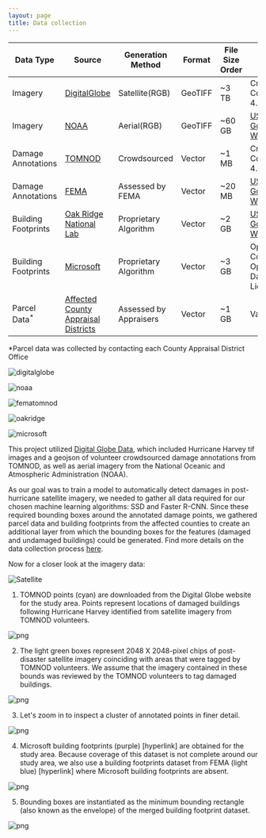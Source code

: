 ```yaml
---
layout: page
title: Data collection
---
```

| Data Type| Source|Generation Method|Format|File Size Order|License|
| -------------- | ----------- | ------------ | ------------- |-------------- | ------------- |
| Imagery|[DigitalGlobe](https://www.digitalglobe.com/opendata/hurricane-harvey/post-event)| Satellite(RGB)|GeoTIFF|~3 TB|Creative Commons 4.0|
| Imagery|[NOAA](https://storms.ngs.noaa.gov/storms/harvey/index.html#7/28.400/-96.690)|Aerial(RGB)|GeoTIFF|~60 GB|[US Government Works](https://www.usa.gov/government-works)|
| Damage Annotations|[TOMNOD](https://www.digitalglobe.com/opendata/hurricane-harvey/vector-data)|Crowdsourced|Vector|~1 MB|Creative Commons 4.0|
| Damage Annotations|[FEMA](https://data.femadata.com/NationalDisasters/)|Assessed by FEMA|Vector|~20 MB|[US Government Works](https://www.usa.gov/government-works)|
| Building Footprints|[Oak Ridge National Lab](https://data.femadata.com/NationalDisasters/)|Proprietary Algorithm|Vector|~2 GB|[US Government Works](https://www.usa.gov/government-works)|
| Building Footprints|[Microsoft](https://github.com/Microsoft/Open-Maps/wiki/Microsoft-Building-Footprint-Release)| Proprietary Algorithm|Vector|~3 GB|Open Data Commons Open Database License|
|Parcel Data<sup>*</sup>|[Affected County Appraisal Districts](https://github.com/DDS-Lab/disaster-image-processing/blob/master/Parcel%20Data%20for%20Affected%20Counties%20-%20Sheet1.csv)|Assessed by Appraisers|Vector|~1 GB|Variable|

*Parcel data was collected by contacting each County Appraisal District Office

![digitalglobe](DG.png)

![noaa](noaa2.png)

![fematomnod](fematomnod.png)

![oakridge](oakridge.png)

![microsoft](microsoft.png)

This project utilized [Digital Globe Data](https://www.digitalglobe.com/opendata/hurricane-harvey/post-event), which included Hurricane Harvey tif images and a geojson of volunteer crowdsourced damage annotations from TOMNOD, as well as aerial imagery from the National Oceanic and Atmospheric Administration (NOAA).

As our goal was to train a model to automatically detect damages in post-hurricane satellite imagery, we needed to gather all data required for our chosen machine learning algorithms: SSD and Faster R-CNN.  Since these required bounding boxes around the annotated damage points, we gathered parcel data and building footprints from the affected counties to create an additional layer from which the bounding boxes for the features (damaged and undamaged buildings) could be generated.  Find more details on the data collection process [here](https://github.com/DDS-Lab/disaster-image-processing/blob/master/data.md).

Now for a closer look at the imagery data:

![Satellite](Webp.net-gifmaker1.gif)

1. TOMNOD points (cyan) are downloaded from the Digital Globe website for the study area. Points represent locations of damaged buildings following Hurricane Harvey identified from satellite imagery from TOMNOD volunteers.

![png](https://github.com/DDS-Lab/disaster-damage-detection/blob/master/data1.png?raw=true)

2. The light green boxes represent 2048 X 2048-pixel chips of post-disaster satellite imagery coinciding with areas that were tagged by TOMNOD volunteers. We assume that the imagery contained in these bounds was reviewed by the TOMNOD volunteers to tag damaged buildings.

![png](https://github.com/DDS-Lab/disaster-damage-detection/blob/master/data3.png?raw=true)

3. Let's zoom in to inspect a cluster of annotated points in finer detail.

![png](https://github.com/DDS-Lab/disaster-damage-detection/blob/master/data4.png?raw=true)

4. Microsoft building footprints (purple) [hyperlink] are obtained for the study area. Because coverage of this dataset is not complete around our study area, we also use a building footprints dataset from FEMA (light blue) [hyperlink] where Microsoft building footprints are absent.

![png](https://github.com/DDS-Lab/disaster-damage-detection/blob/master/data6.png?raw=true)

5. Bounding boxes are instantiated as the minimum bounding rectangle (also known as the envelope) of the merged building footprint dataset.

![png](https://github.com/DDS-Lab/disaster-damage-detection/blob/master/data8.png?raw=true)


